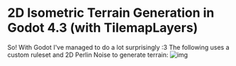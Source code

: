 # 2D Isometric Terrain Generation in Godot 4.3 (with TilemapLayers)

So! With Godot I've managed to do a lot surprisingly :3
The following uses a custom ruleset and 2D Perlin Noise to generate terrain:
![img](../images/godot_terrain_gen.jpeg)
